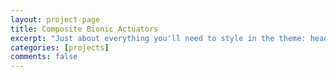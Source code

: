 ```yaml
---
layout: project-page
title: Composite Bionic Actuators
excerpt: "Just about everything you'll need to style in the theme: headings, paragraphs, blockquotes, tables, code blocks, and more."
categories: [projects]
comments: false
---
```


<!-- ![I'm a relative reference to a repository file](../../Pics/composite_actuator/n1.jpg) -->

<!-- ![I'm a relative reference to a repository file](../../Pics/composite_actuator/n2.jpg) -->

<!-- ![I'm a relative reference to a repository file](../../Pics/composite_actuator/n3.jpg) -->
